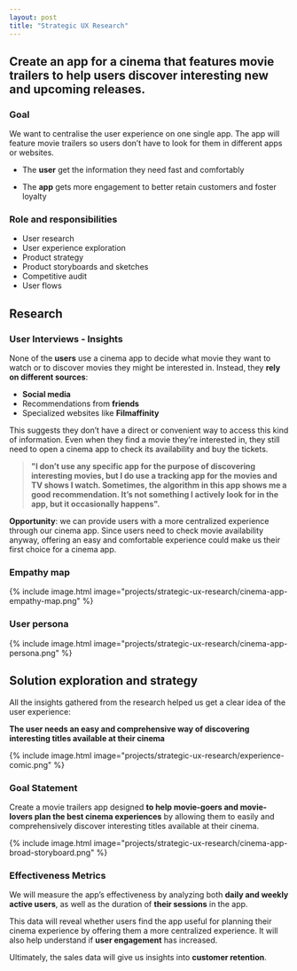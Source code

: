 ```yaml
---
layout: post
title: "Strategic UX Research"
---
```


## Create an app for a cinema that features movie trailers to help users discover interesting new and upcoming releases.

### Goal

We want to centralise the user experience on one single app. The app will feature movie trailers so users don’t have to look for them in different apps or websites.

- The **user** get the information they need fast and comfortably

- The **app** gets more engagement to better retain customers and foster loyalty

### Role and responsibilities

- User research
- User experience exploration
- Product strategy
- Product storyboards and sketches
- Competitive audit
- User flows

## Research

### User Interviews - Insights

None of the **users** use a cinema app to decide what movie they want to watch or to discover movies they might be interested in. Instead, they **rely on different sources**:

- **Social media**
- Recommendations from **friends**
- Specialized websites like **Filmaffinity**

This suggests they don’t have a direct or convenient way to access this kind of information. Even when they find a movie they’re interested in, they still need to open a cinema app to check its availability and buy the tickets.

> **"I don’t use any specific app for the purpose of discovering interesting movies, but I do use a tracking app for the movies and TV shows I watch. Sometimes, the algorithm in this app shows me a good recommendation. It’s not something I actively look for in the app, but it occasionally happens".**

**Opportunity**: we can provide users with a more centralized experience through our cinema app. Since users need to check movie availability anyway, offering an easy and comfortable experience could make us their first choice for a cinema app.

### Empathy map

{% include image.html image="projects/strategic-ux-research/cinema-app-empathy-map.png" %}

### User persona

{% include image.html image="projects/strategic-ux-research/cinema-app-persona.png" %}

## Solution exploration and strategy

All the insights gathered from the research helped us get a clear idea of the user experience:

**The user needs an easy and comprehensive way of discovering interesting titles available at their cinema**

{% include image.html image="projects/strategic-ux-research/experience-comic.png" %}

### Goal Statement

Create a movie trailers app designed **to help movie-goers and movie-lovers plan the best cinema experiences** by allowing them to easily and comprehensively discover interesting titles available at their cinema.

{% include image.html image="projects/strategic-ux-research/cinema-app-broad-storyboard.png" %}

### Effectiveness Metrics

We will measure the app’s effectiveness by analyzing both **daily and weekly active users**, as well as the duration of **their sessions** in the app.

This data will reveal whether users find the app useful for planning their cinema experience by offering them a more centralized experience. It will also help understand if **user engagement** has increased.

Ultimately, the sales data will give us insights into **customer retention**.
